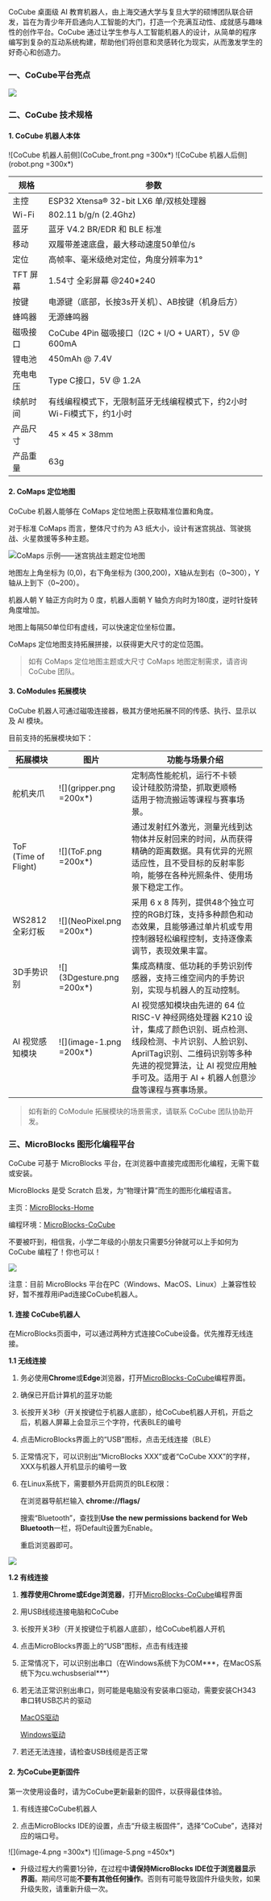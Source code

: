 CoCube 桌面级 AI 教育机器人，由上海交通大学与复旦大学的硕博团队联合研发，旨在为青少年开启通向人工智能的大门，打造一个充满互动性、成就感与趣味性的创作平台。CoCube 通过让学生参与人工智能机器人的设计，从简单的程序编写到复杂的互动系统构建，帮助他们将创意和灵感转化为现实，从而激发学生的好奇心和创造力。

### 一、CoCube平台亮点

![](image.png)

### 二、CoCube 技术规格

#### 1. CoCube 机器人本体

![CoCube 机器人前侧](CoCube_front.png =300x*)
![CoCube 机器人后侧](robot.png =300x*)

| **规格** | **参数**                                        |
| ------ | --------------------------------------------- |
| 主控     | ESP32 Xtensa® 32-bit LX6 单/双核处理器              |
| Wi-Fi  | 802.11 b/g/n (2.4Ghz)                         |
| 蓝牙     | 蓝牙 V4.2 BR/EDR 和 BLE 标准                       |
| 移动     | 双履带差速底盘，最大移动速度50单位/s                          |
| 定位     | 高帧率、毫米级绝对定位，角度分辨率为1°                          |
| TFT 屏幕 | 1.54寸 全彩屏幕 @240\*240                          |
| 按键     | 电源键（底部，长按3s开关机）、AB按键（机身后方）                    |
| 蜂鸣器    | 无源蜂鸣器                                         |
| 磁吸接口   | CoCube 4Pin 磁吸接口（I2C + I/O + UART），5V @ 600mA |
| 锂电池    | 450mAh @ 7.4V                                 |
| 充电电压   | Type C接口，5V @ 1.2A                            |
| 续航时间   | 有线编程模式下，无限制蓝牙无线编程模式下，约2小时Wi-Fi模式下，约1小时        |
| 产品尺寸   | 45 × 45 × 38mm                                |
| 产品重量   | 63g                                           |

#### 2. CoMaps 定位地图

CoCube 机器人能够在 CoMaps 定位地图上获取精准位置和角度。

对于标准 CoMaps 而言，整体尺寸约为 A3 纸大小，设计有迷宫挑战、驾驶挑战、火星救援等多种主题。

![CoMaps 示例——迷宫挑战主题定位地图](comap.png)

地图左上角坐标为 (0,0)，右下角坐标为 (300,200)，X轴从左到右（0\~300），Y轴从上到下（0\~200）。

机器人朝 Y 轴正方向时为 0 度，机器人面朝 Y 轴负方向时为180度，逆时针旋转角度增加。

地图上每隔50单位印有虚线，可以快速定位坐标位置。



CoMaps 定位地图支持拓展拼接，以获得更大尺寸的定位范围。

> 如有 CoMaps 定位地图主题或大尺寸 CoMaps 地图定制需求，请咨询 CoCube 团队。



#### 3. CoModules 拓展模块

CoCube 机器人可通过磁吸连接器，极其方便地拓展不同的传感、执行、显示以及 AI 模块。

目前支持的拓展模块如下：

| 拓展模块                 | 图片 | 功能与场景介绍                                                                                                                                                         |
| -------------------- | ----- | --------------------------------------------------------------------------------------------------------------------------------------------------------------- |
| 舵机夹爪                 | ![](gripper.png =200x*) | 定制高性能舵机，运行不卡顿<br>设计硅胶防滑垫，抓取更顺畅<br>适用于物流搬运等课程与赛事场景。                                                                                                  |
| ToF (Time of Flight) | ![](ToF.png =200x*) | 通过发射红外激光，测量光线到达物体并反射回来的时间，从而获得精确的距离数据。具有优异的光照适应性，且不受目标的反射率影响，能够在各种光照条件、使用场景下稳定工作。                                                         |
| WS2812全彩灯板           | ![](NeoPixel.png =200x*) | 采用 6 x 8 阵列，提供48个独立可控的RGB灯珠，支持多种颜色和动态效果，且能够通过单片机或专用控制器轻松编程控制，支持逐像素调节，表现效果丰富。                                                          |
| 3D手势识别               | ![](3Dgesture.png =200x*) | 集成高精度、低功耗的手势识别传感器，支持三维空间内的手势识别，实现与机器人的互动控制。                                                                                              |
| AI 视觉感知模块            | ![](image-1.png =200x*) | AI 视觉感知模块由先进的 64 位 RISC-V 神经网络处理器 K210 设计，集成了颜色识别、斑点检测、线段检测、卡片识别、人脸识别、AprilTag识别、二维码识别等多种先进的视觉算法，让 AI 视觉应用触手可及。适用于 AI + 机器人创意沙盘等课程与赛事场景。 |

> 如有新的 CoModule 拓展模块的场景需求，请联系 CoCube 团队协助开发。

### 三、MicroBlocks 图形化编程平台

CoCube 可基于 MicroBlocks 平台，在浏览器中直接完成图形化编程，无需下载或安装。

MicroBlocks 是受 Scratch 启发，为“物理计算”而生的图形化编程语言。

主页：[MicroBlocks-Home](https://microblocksfun.cn/)

编程环境：[MicroBlocks-CoCube](https://microblocksfun.cn/run/microblocks.html#scripts=GP%20Scripts%0Adepends%20%27CoCube%27)

不要被吓到，相信我，小学二年级的小朋友只需要5分钟就可以上手如何为 CoCube 编程了！你也可以！

![](image-2.png)

注意：目前 MicroBlocks 平台在PC（Windows、MacOS、Linux）上兼容性较好，暂不推荐用iPad连接CoCube机器人。



#### 1. 连接 CoCube机器人

在MicroBlocks页面中，可以通过两种方式连接CoCube设备。优先推荐无线连接。

**1.1 无线连接** 

1. 务必使用**Chrome**或**Edge**浏览器，打开[MicroBlocks-CoCube](https://microblocksfun.cn/run/microblocks.html#scripts=GP%20Scripts%0Adepends%20%27CoCube%27)编程界面。

2. 确保已开启计算机的蓝牙功能

3. 长按开关3秒（开关按键位于机器人底部），给CoCube机器人开机，开启之后，机器人屏幕上会显示三个字符，代表BLE的编号

4. 点击MicroBlocks界面上的“USB”图标，点击无线连接（BLE）

5. 正常情况下，可以识别出“MicroBlocks XXX”或者“CoCube XXX”的字样，XXX与机器人开机显示的编号一致

6. 在Linux系统下，需要额外开启网页的BLE权限：

   在浏览器导航栏输入 **chrome://flags/**

   搜索“Bluetooth”，查找到**Use the new permissions backend for Web Bluetooth**一栏，将Default设置为Enable。

   重启浏览器即可。

![](image-3.png)

**1.2 有线连接**

1. **推荐使用Chrome或Edge浏览器**，打开[MicroBlocks-CoCube](https://microblocksfun.cn/run/microblocks.html#scripts=GP%20Scripts%0Adepends%20%27CoCube%27)编程界面

2. 用USB线缆连接电脑和CoCube

3. 长按开关3秒（开关按键位于机器人底部），给CoCube机器人开机

4. 点击MicroBlocks界面上的“USB”图标，点击有线连接

5. 正常情况下，可以识别出串口（在Windows系统下为COM\*\*\*，在MacOS系统下为cu.wchusbserial\*\*\*）

6. 若无法正常识别出串口，则可能是电脑没有安装串口驱动，需要安装CH343串口转USB芯片的驱动


   [MacOS驱动](https://www.wch.cn/downloads/CH34XSER\_MAC\_ZIP.html)

   
   [Windows驱动](https://www.wch.cn/downloads/CH341SER\_ZIP.html)

7. 若还无法连接，请检查USB线缆是否正常



#### 2. 为CoCube更新固件

第一次使用设备时，请为CoCube更新最新的固件，以获得最佳体验。

1. 有线连接CoCube机器人

2. 点击MicroBlocks IDE的设置，点击“升级主板固件”，选择“CoCube”，选择对应的端口号。

![](image-4.png =300x*)
![](image-5.png =450x*)

* 升级过程大约需要1分钟，在过程中**请保持MicroBlocks IDE位于浏览器显示界面**。期间尽可能**不要有其他任何操作**。否则有可能导致固件升级失败，如果升级失败，请重新升级一次。



